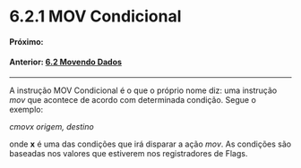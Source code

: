 # 6.2.1 MOV Condicional

#### Próximo: 
#### Anterior: [6.2 Movendo Dados](./baixo-nivel/movendo_dados.md) 

---  
  
A instrução MOV Condicional é o que o próprio nome diz: uma instrução *mov* que acontece de acordo com determinada condição. Segue o exemplo:  

*cmovx origem, destino*  

onde **x** é uma das condições que irá disparar a ação *mov*. As condições são baseadas nos valores que estiverem nos registradores de Flags.